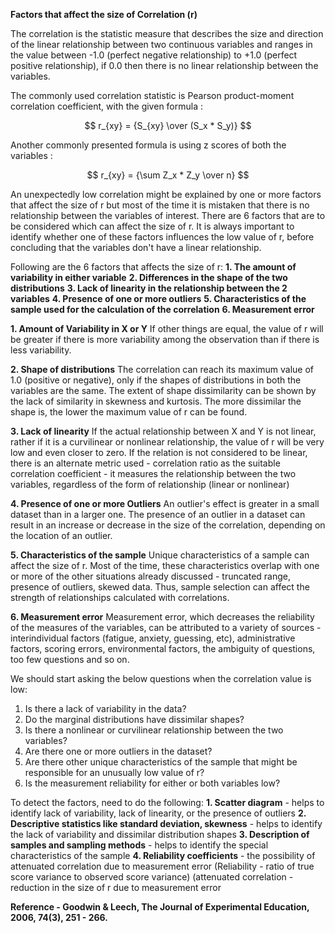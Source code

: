 **Factors that affect the size of Correlation (r)**

The correlation is the statistic measure that describes the size and direction of the linear relationship between two continuous variables and ranges in the value between -1.0 (perfect negative relationship) to +1.0 (perfect positive relationship), if 0.0 then there is no linear relationship between the variables.

The commonly used correlation statistic is Pearson product-moment correlation coefficient, with the given formula :

$$ r_{xy} = {S_{xy}  \over (S_x * S_y)} $$

Another commonly presented formula is using z scores of both the variables : 

$$ r_{xy} = {\sum Z_x * Z_y  \over n} $$

An unexpectedly low correlation might be explained by one or more factors that affect the size of r but most of the time it is mistaken that there is no relationship between the variables of interest. There are 6 factors that are to be considered which can affect the size of r. It is always important to identify whether one of these factors influences the low value of r, before concluding that the variables don't have a linear relationship.

Following are the 6 factors that affects the size of r:
**1. The amount of variability in either variable**
**2. Differences in the shape of the two distributions**
**3. Lack of linearity in the relationship between the 2 variables**
**4. Presence of one or more outliers**
**5. Characteristics of the sample used for the calculation of the correlation**
**6. Measurement error**

**1. Amount of Variability in X or Y**
	If other things are equal, the value of r will be greater if there is more variability among the observation than if there is less variability.

**2. Shape of distributions**
	The correlation can reach its maximum value of 1.0 (positive or negative), only if the shapes of distributions in both the variables are the same. The extent of shape dissimilarity can be shown by the lack of similarity in skewness and kurtosis. The more dissimilar the shape is, the lower the maximum value of r can be found.

**3. Lack of linearity**
	If the actual relationship between X and Y is not linear, rather if it is a curvilinear or nonlinear relationship, the value of r will be very low and even closer to zero. If the relation is not considered to be linear, there is an alternate metric used - correlation ratio as the suitable correlation coefficient - it measures the relationship between the two variables, regardless of the form of relationship (linear or nonlinear)

**4. Presence of one or more Outliers**
	An outlier's effect is greater in a small dataset than in a larger one. The presence of an outlier in a dataset can result in an increase or decrease in the size of the correlation, depending on the location of an outlier.

**5. Characteristics of the sample**
	Unique characteristics of a sample can affect the size of r. Most of the time, these characteristics overlap with one or more of the other situations already discussed - truncated range, presence of outliers, skewed data. Thus, sample selection can affect the strength of relationships calculated with correlations.

**6. Measurement error**
	Measurement error, which decreases the reliability of the measures of the variables, can be attributed to a variety of sources - interindividual factors (fatigue, anxiety, guessing, etc), administrative factors, scoring errors, environmental factors, the ambiguity of questions, too few questions and so on.

We should start asking the below questions when the correlation value is low:
1. Is there a lack of variability in the data?
2. Do the marginal distributions have dissimilar shapes?
3. Is there a nonlinear or curvilinear relationship between the two variables?
4. Are there one or more outliers in the dataset?
5. Are there other unique characteristics of the sample that might be responsible for an unusually low value of r?
6. Is the measurement reliability for either or both variables low?

To detect the factors, need to do the following:
**1. Scatter diagram** - helps to identify lack of variability, lack of linearity, or the presence of outliers
**2. Descriptive statistics like standard deviation, skewness** - helps to identify the lack of variability and dissimilar distribution shapes
**3. Description of samples and sampling methods** - helps to identify the special characteristics of the sample
**4. Reliability coefficients** - the possibility of attenuated correlation due to measurement error
            (Reliability - ratio of true score variance to observed score variance)
            (attenuated correlation - reduction in the size of r due to measurement error
	

**Reference - Goodwin & Leech, The Journal of Experimental Education, 2006, 74(3), 251 - 266.**